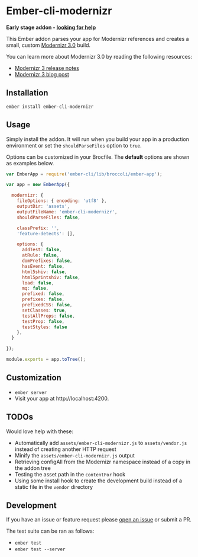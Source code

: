 # Ember-cli-modernizr

**Early stage addon - [looking for help](#todos)**

This Ember addon parses your app for Modernizr references and creates a small, custom [Modernizr 3.0](http://modernizr.com/) build.

You can learn more about Modernizr 3.0 by reading the following resources:

- [Modernizr 3 release notes](https://github.com/Modernizr/Modernizr/issues/805)
- [Modernizr 3 blog post](http://modernizr.com/news/modernizr-v3-stickers-diversity/)

## Installation

```
ember install ember-cli-modernizr
```

## Usage

Simply install the addon. It will run when you build your app in a production environment or set the `shouldParseFiles` option to `true`.

Options can be customized in your Brocfile. The **default** options are shown as examples below.

```js
var EmberApp = require('ember-cli/lib/broccoli/ember-app');

var app = new EmberApp({

  modernizr: {
    fileOptions: { encoding: 'utf8' },
    outputDir: 'assets',
    outputFileName: 'ember-cli-modernizr',
    shouldParseFiles: false,

    classPrefix: '',
    'feature-detects': [],

    options: {
      addTest: false,
      atRule: false,
      domPrefixes: false,
      hasEvent: false,
      html5shiv: false,
      html5printshiv: false,
      load: false,
      mq: false,
      prefixed: false,
      prefixes: false,
      prefixedCSS: false,
      setClasses: true,
      testAllProps: false,
      testProp: false,
      testStyles: false
    },
  }

});

module.exports = app.toTree();
```

## Customization

* `ember server`
* Visit your app at http://localhost:4200.

## TODOs

Would love help with these:

- Automatically add `assets/ember-cli-modernizr.js` to `assets/vendor.js` instead of creating another HTTP request
- Minify the `assets/ember-cli-modernizr.js` output
- Retrieving configAll from the Modernizr namespace instead of a copy in the addon tree
- Testing the asset path in the `contentFor` hook
- Using some install hook to create the development build instead of a static file in the `vendor` directory

## Development

If you have an issue or feature request please [open an issue](https://github.com/sir-dunxalot/ember-cli-modernizr/issues/new) or submit a PR.

The test suite can be ran as follows:

- `ember test`
- `ember test --server`
